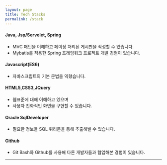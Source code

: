 ```yaml
---
layout: page
title: Tech Stacks
permalink: /stack
---
```


#### Java, Jsp/Servelet, Spring

- MVC 패턴을 이해하고 페이징 처리된 게시판을 작성할 수 있습니다.
- Mybatis를 적용한 Spring 프레임워크 프로젝트 개발 경험이 있습니다.

#### Javascript(ES6)

- 자바스크립트의 기본 문법을 익혔습니다.

#### HTML5,CSS3,JQuery

- 웹표준에 대해 이해하고 있으며
- 사용자 친화적인 화면을 구현할 수 있습니다.

#### Oracle SqlDeveloper

- 필요한 정보들 SQL 쿼리문을 통해 추출해낼 수 있습니다.

#### Github

- Git Bash와 Github를 사용해 다른 개발자들과 협업해본 경험이 있습니다.

---

<a frameborder="0" data-theme="light" data-layers="1,2,3,4" data-stack-embed="true" href="https://embed.stackshare.io/stacks/embed/32280aada4a554a1c2d0c6f5f9c102"/><script async src="https://cdn1.stackshare.io/javascripts/client-code.js" charset="utf-8"></script>
